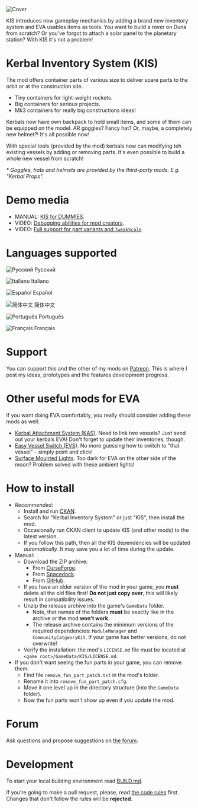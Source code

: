 ﻿![Cover](https://github.com/ihsoft/KIS/raw/master/WikiImages/Cover.jpg)

KIS introduces new gameplay mechanics by adding a brand new inventory system and EVA usables items as tools. You want to build a rover on Duna from scratch? Or you've forgot to attach a solar panel to the planetary station? With KIS it's not a problem!

# Kerbal Inventory System (KIS)

The mod offers container parts of various size to deliver spare parts to the orbit or at the construction site.

* Tiny containers for light-weight rockets.
* Big containers for serious projects.
* Mk3 containers for really big constructions ideas!

Kerbals now have own backpack to hold small items, and some of them can be equipped on the model. AR goggles? Fancy hat? Or, maybe, a completely new helmet?! It's all possible now!

With special tools (provided by the mod) kerbals now can modifying teh existing vessels by adding or removing parts. It's even possible to build a whole new vessel from scratch!

_* Goggles, hats and helmets are provided by the third-party mods. E.g. "Kerbal Props"._

# Demo media

* MANUAL: [KIS for DUMMIES](https://github.com/ihsoft/KIS/blob/master/User%20Guide.pdf).
* VIDEO: [Debugging abilities for mod creators](https://www.youtube.com/watch?v=Mov6py7Mt4Y).
* VIDEO: [Full support for part variants and `TweakScale`](https://www.youtube.com/watch?v=K-jQbrXZMBc).

# Languages supported

![Русский](https://github.com/ihsoft/KIS/raw/master/WikiImages/Russian-small-flag.png) Русский

![Italiano](https://github.com/ihsoft/KIS/raw/master/WikiImages/Italian-small-flag.png) Italiano

![Español](https://github.com/ihsoft/KIS/raw/master/WikiImages/Spanish-small-flag.png) Español

![简体中文](https://github.com/ihsoft/KIS/raw/master/WikiImages/Chineese-small-flag.png) 简体中文

![Português](https://github.com/ihsoft/KIS/raw/master/WikiImages/Brazil-small-flag.png) Português

![Français](https://github.com/ihsoft/KIS/raw/master/WikiImages/French-small-flag.png) Français

# Support

You can support this and the other of my mods on [Patreon](https://www.patreon.com/ihsoft). This is where I post my ideas, prototypes and the features development progress.

# Other useful mods for EVA

If you want doing EVA comfortably, you really should consider adding these mods as well:

* [Kerbal Attachment System (KAS)](https://github.com/ihsoft/KAS). Need to link two vessels? Just send out your kerbals EVA! Don't forget to update their inventories, though.
* [Easy Vessel Switch (EVS)](https://github.com/ihsoft/EasyVesselSwitch). No more guessing how to switch to "that vessel" - simply point and click!
* [Surface Mounted Lights](https://github.com/ihsoft/SurfaceLights). Too dark for EVA on the other side of the moon? Problem solved with these ambient lights!

# How to install

* _Recommended_:
    * Install and run [CKAN](https://github.com/KSP-CKAN/CKAN/releases).
    * Search for "Kerbal Inventory System" or just "KIS", then install the mod.
    * Occasionally run CKAN client to update KIS (and other mods) to the latest version.
    * If you follow this path, then all the KIS dependencies will be updated _automatically_. It may save you a lot of time during the update.
* Manual:
    * Download the ZIP archive:
        * From [CurseForge](https://kerbal.curseforge.com/projects/kerbal-inventory-system-kis/files).
        * From [Spacedock](https://spacedock.info/mod/1909/Kerbal%20Inventory%20System%20%28KIS%29).
        * From [GitHub](https://github.com/ihsoft/KIS/releases).
    * If you have an older version of the mod in your game, you __must__ delete all the old files first! __Do not just copy over__, this will likely result in compatibility issues.
    * Unzip the release archive into the game's `GameData` folder.
        * Note, that names of the folders __must__ be exactly like in the archive or the mod __won't work__.
        * The release archive contains the minimum versions of the required dependencies: `ModuleManager` and `CommunityCatgeoryKit`. If your game has better versions, do not overwrite!
    * Verify the installation: the mod's `LICENSE.md` file must be located at `<game root>/GameData/KIS/LICENSE.md`.
* If you don't want seeing the fun parts in your game, you can remove them:
    * Find file `remove_fun_part_patch.txt` in the mod's folder.
    * Rename it into `remove_fun_part_patch.cfg`.
    * Move it one level up in the directory structure (into the `GameData` folder).
    * Now the fun parts won't show up even if you update the mod.

# Forum

Ask questions and propose suggestions on
[the forum](https://forum.kerbalspaceprogram.com/index.php?/topic/149848-15-kerbal-inventory-system-kis/).

# Development

To start your local building environment read [BUILD.md](https://github.com/ihsoft/KIS/blob/master/BUILD.md).

If you're going to make a pull request, please, read [the code rules](https://github.com/ihsoft/KIS/blob/master/Source/README.md) first.
Changes that don't follow the rules will be **rejected**.

